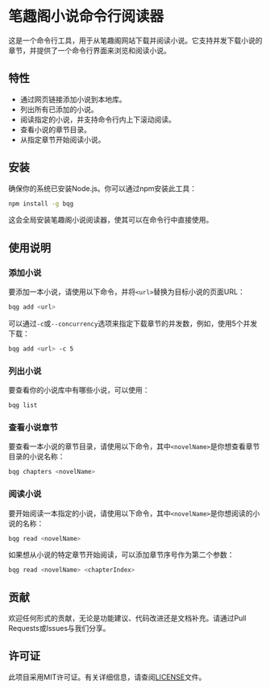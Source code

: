 # 笔趣阁小说命令行阅读器

这是一个命令行工具，用于从笔趣阁网站下载并阅读小说。它支持并发下载小说的章节，并提供了一个命令行界面来浏览和阅读小说。

## 特性

- 通过网页链接添加小说到本地库。
- 列出所有已添加的小说。
- 阅读指定的小说，并支持命令行内上下滚动阅读。
- 查看小说的章节目录。
- 从指定章节开始阅读小说。

## 安装

确保你的系统已安装Node.js。你可以通过npm安装此工具：

```bash
npm install -g bqg
```

这会全局安装笔趣阁小说阅读器，使其可以在命令行中直接使用。

## 使用说明

### 添加小说

要添加一本小说，请使用以下命令，并将`<url>`替换为目标小说的页面URL：

```bash
bqg add <url>
```

可以通过`-c`或`--concurrency`选项来指定下载章节的并发数，例如，使用5个并发下载：

```bash
bqg add <url> -c 5
```

### 列出小说

要查看你的小说库中有哪些小说，可以使用：

```bash
bqg list
```

### 查看小说章节

要查看一本小说的章节目录，请使用以下命令，其中`<novelName>`是你想查看章节目录的小说名称：

```bash
bqg chapters <novelName>
```

### 阅读小说

要开始阅读一本指定的小说，请使用以下命令，其中`<novelName>`是你想阅读的小说的名称：

```bash
bqg read <novelName>
```

如果想从小说的特定章节开始阅读，可以添加章节序号作为第二个参数：

```bash
bqg read <novelName> <chapterIndex>
```

## 贡献

欢迎任何形式的贡献，无论是功能建议、代码改进还是文档补充。请通过Pull Requests或Issues与我们分享。

## 许可证

此项目采用MIT许可证。有关详细信息，请查阅[LICENSE](LICENSE)文件。